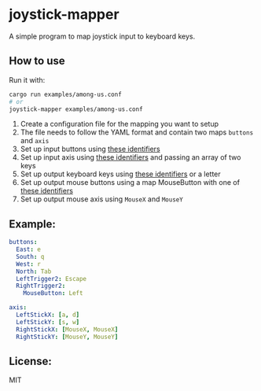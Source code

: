 # joystick-mapper

A simple program to map joystick input to keyboard keys.

## How to use

Run it with:

```bash
cargo run examples/among-us.conf
# or
joystick-mapper examples/among-us.conf
```

1. Create a configuration file for the mapping you want to setup
2. The file needs to follow the YAML format and contain two maps `buttons` and `axis`
3. Set up input buttons using [these identifiers](https://gilrs-project.gitlab.io/gilrs/doc/gilrs/ev/enum.Button.html#variants)
4. Set up input axis using [these identifiers](https://gilrs-project.gitlab.io/gilrs/doc/gilrs/ev/enum.Axis.html#variants) and passing an array of two keys
5. Set up output keyboard keys using [these identifiers](https://docs.rs/enigo/0.0.14/enigo/enum.Key.html) or a letter
6. Set up output mouse buttons using a map MouseButton with one of [these identifiers](https://docs.rs/enigo/0.0.14/enigo/enum.MouseButton.html)
7. Set up output mouse axis using `MouseX` and `MouseY`

## Example:

```yaml
buttons:
  East: e
  South: q
  West: r
  North: Tab
  LeftTrigger2: Escape
  RightTrigger2:
    MouseButton: Left

axis:
  LeftStickX: [a, d]
  LeftStickY: [s, w]
  RightStickX: [MouseX, MouseX]
  RightStickY: [MouseY, MouseY]
```

## License:

MIT
